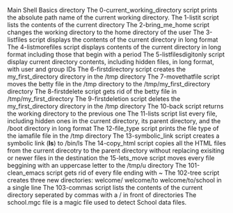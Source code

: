 Main Shell Basics directory
The 0-current_working_directory script prints the absolute path name of the current working directory.
The 1-listit script lists the contents of the current directory
The 2-bring_me_home script changes the working directory to the home directory of the user
The 3-listfiles script displays the contents of the current directory in long format
The 4-listmorefiles script displays contents of the current directory in long format including those that begin with a period
The 5-listfilesdigitonly script display current directory contents, including hidden files, in long format, with user and group IDs
The 6-firstdirectory script creates the my_first_directory directory in the /tmp directory
The 7-movethatfile script moves the betty file in the /tmp directory to the /tmp/my_first_directory directory
The 8-firstdelete script gets rid of the betty file in /tmp/my_first_directory
The 9-firstdeletion script deletes the my_first_directory directory in the /tmp directory
The 10-back script returns the working directory to the previous one
The 11-lists script list every file, including hidden ones in the current directory, its parent directory, and the /boot directory in long format
The 12-file_type script prints the file type of the iamafile file in the /tmp directory
The 13-symbolic_link script creates a symbolic link (__ls__) to /bin/ls
The 14-copy_html script  copies all the HTML files from the current direcotry to the parent directory without replacing exisiting or newer files in the destination
the 15-lets_move script moves every file beggining with an uppercase letter to the /tmp/u directory
The 101-clean_emacs script gets rid of every file ending with ~
The 102-tree script creates three new directories: welcome/ welcome/to welcome/to/school in a single line
The 103-commas script lists the contents of the current directory seperated by commas with a / in front of directories
The school.mgc file is a magic file used to detect School data files.